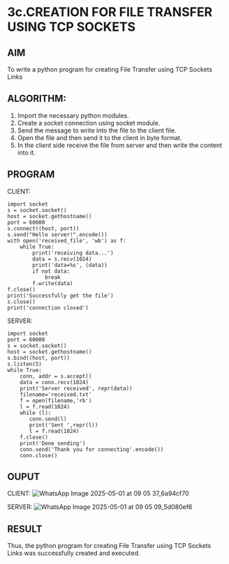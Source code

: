 # 3c.CREATION FOR FILE TRANSFER USING TCP SOCKETS
## AIM
To write a python program for creating File Transfer using TCP Sockets Links
## ALGORITHM:
1. Import the necessary python modules.
2. Create a socket connection using socket module.
3. Send the message to write into the file to the client file.
4. Open the file and then send it to the client in byte format.
5. In the client side receive the file from server and then write the content into it.
## PROGRAM
CLIENT:
```
import socket
s = socket.socket()
host = socket.gethostname()
port = 60000
s.connect((host, port))
s.send("Hello server!".encode())
with open('received_file', 'wb') as f:
    while True:
        print('receiving data...')
        data = s.recv(1024)
        print('data=%s', (data))
        if not data:
            break
        f.write(data)
f.close()
print('Successfully get the file')
s.close()
print('connection closed')

```
SERVER:
```
import socket
port = 60000
s = socket.socket()
host = socket.gethostname()
s.bind((host, port))
s.listen(5)
while True:
    conn, addr = s.accept()
    data = conn.recv(1024)
    print('Server received', repr(data))
    filename='received.txt'
    f = open(filename,'rb')
    l = f.read(1024)
    while (l):
       conn.send(l)
       print('Sent ',repr(l))
       l = f.read(1024)
    f.close()
    print('Done sending')
    conn.send('Thank you for connecting'.encode())
    conn.close()
```
## OUPUT

CLIENT:
![WhatsApp Image 2025-05-01 at 09 05 37_6a94cf70](https://github.com/user-attachments/assets/3bf028ad-8154-41b3-8f72-51021e9d7806)


SERVER:
![WhatsApp Image 2025-05-01 at 09 05 09_5d080ef6](https://github.com/user-attachments/assets/922cd84c-6412-42c9-8f5e-2e5a8c7a70a5)


## RESULT
Thus, the python program for creating File Transfer using TCP Sockets Links was 
successfully created and executed.
